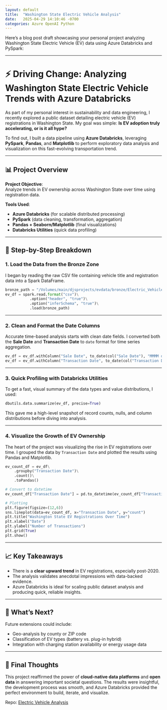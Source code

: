 ```yaml
---
layout: default
title:  "Washington State Electric Vehicle Analysis"
date:   2025-04-29 14:10:46 -0700
categories: Azure OpenAI Python
---
```



Here’s a blog post draft showcasing your personal project analyzing Washington State Electric Vehicle (EV) data using Azure Databricks and PySpark:

---

# ⚡ Driving Change: Analyzing Washington State Electric Vehicle Trends with Azure Databricks

As part of my personal interest in sustainability and data engineering, I recently explored a public dataset detailing electric vehicle (EV) registrations in Washington State. My goal was simple: **Is EV adoption truly accelerating, or is it all hype?**

To find out, I built a data pipeline using **Azure Databricks**, leveraging **PySpark**, **Pandas**, and **Matplotlib** to perform exploratory data analysis and visualization on this fast-evolving transportation trend.

---

## 📊 Project Overview

**Project Objective**:  
Analyze trends in EV ownership across Washington State over time using registration data.

**Tools Used**:
- **Azure Databricks** (for scalable distributed processing)
- **PySpark** (data cleaning, transformation, aggregation)
- **Pandas + Seaborn/Matplotlib** (final visualizations)
- **Databricks Utilities** (quick data profiling)

---

## 🚀 Step-by-Step Breakdown

### 1. Load the Data from the Bronze Zone

I began by reading the raw CSV file containing vehicle title and registration data into a Spark DataFrame.

```python
bronze_path = "/Volumes/main/djsprojects/evdata/bronze/Electric_Vehicle_Title_and_Registration_Activity.csv"
ev_df = spark.read.format("csv")\
           .option("header", "true")\
           .option("inferSchema", "true")\
           .load(bronze_path)
```

---

### 2. Clean and Format the Date Columns

Accurate time-based analysis starts with clean date fields. I converted both the **Sale Date** and **Transaction Date** to `date` format for time series aggregation.

```python
ev_df = ev_df.withColumn("Sale Date", to_date(col("Sale Date"), "MMMM dd yyyy"))
ev_df = ev_df.withColumn("Transaction Date", to_date(col("Transaction Date"), "MMMM dd yyyy"))
```

---

### 3. Quick Profiling with Databricks Utilities

To get a fast, visual summary of the data types and value distributions, I used:

```python
dbutils.data.summarize(ev_df, precise=True)
```

This gave me a high-level snapshot of record counts, nulls, and column distributions before diving into analysis.

---

### 4. Visualize the Growth of EV Ownership

The heart of the project was visualizing the rise in EV registrations over time. I grouped the data by `Transaction Date` and plotted the results using Pandas and Matplotlib.

```python
ev_count_df = ev_df\
    .groupby("Transaction Date")\
    .count()\
    .toPandas()

# Convert to datetime
ev_count_df["Transaction Date"] = pd.to_datetime(ev_count_df["Transaction Date"])

# Plotting
plt.figure(figsize=(12,6))
sns.lineplot(data=ev_count_df, x="Transaction Date", y="count")
plt.title("Washington State EV Registrations Over Time")
plt.xlabel("Date")
plt.ylabel("Number of Transactions")
plt.grid(True)
plt.show()
```

---

## 📈 Key Takeaways

- There is a **clear upward trend** in EV registrations, especially post-2020.
- The analysis validates anecdotal impressions with data-backed evidence.
- Azure Databricks is ideal for scaling public dataset analysis and producing quick, reliable insights.

---

## 🔧 What’s Next?

Future extensions could include:
- Geo-analysis by county or ZIP code
- Classification of EV types (battery vs. plug-in hybrid)
- Integration with charging station availability or energy usage data

---

## 💬 Final Thoughts

This project reaffirmed the power of **cloud-native data platforms** and **open data** in answering important societal questions. The results were insightful, the development process was smooth, and Azure Databricks provided the perfect environment to build, iterate, and visualize.

Repo: <a href="https://github.com/dspriggs-ds/electric_vehicle">Electric Vehicle Analysis</a>
